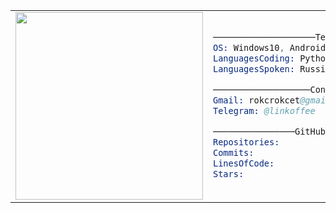 <table>
  <tr>
    <td>
      <img src="https://habrastorage.org/webt/zy/9n/uq/zy9nuqd8dretegehlsrrn9butru.png" width="300px"/>
    </td>
    <td>
      
```s
────────────────────Tech────────────────────
OS: Windows10, Android
LanguagesCoding: Python, Go, C#, GDScript
LanguagesSpoken: Russian, English

───────────────────Contact─────────────────
Gmail: rokcrokcet@gmail.com
Telegram: @linkoffee

────────────────GitHub Stats────────────────
Repositories: 
Commits: 
LinesOfCode: 
Stars: 
```
  </tr>
</table>
